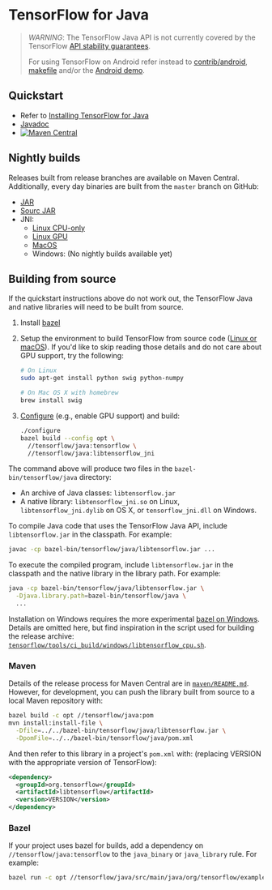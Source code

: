 # TensorFlow for Java

> *WARNING*: The TensorFlow Java API is not currently covered by the TensorFlow
> [API stability guarantees](https://www.tensorflow.org/guide/version_semantics).
>
> For using TensorFlow on Android refer instead to
> [contrib/android](https://www.tensorflow.org/code/tensorflow/contrib/android),
> [makefile](https://www.tensorflow.org/code/tensorflow/contrib/makefile#android)
> and/or the [Android demo](https://www.tensorflow.org/code/tensorflow/examples/android).

## Quickstart

-   Refer to [Installing TensorFlow for Java](https://www.tensorflow.org/install/lang_java)
-   [Javadoc](https://www.tensorflow.org/api_docs/java/reference/org/tensorflow/package-summary)
-   [![Maven Central](https://maven-badges.herokuapp.com/maven-central/org.tensorflow/tensorflow/badge.svg)](https://maven-badges.herokuapp.com/maven-central/org.tensorflow/tensorflow)

## Nightly builds

Releases built from release branches are available on Maven Central.
Additionally, every day binaries are built from the `master` branch on GitHub:

- [JAR](https://storage.googleapis.com/tensorflow-nightly/github/tensorflow/lib_package/libtensorflow.jar)
- [Sourc JAR](https://storage.googleapis.com/tensorflow-nightly/github/tensorflow/lib_package/libtensorflow-src.jar)
- JNI:
  - [Linux CPU-only](https://storage.googleapis.com/tensorflow-nightly/github/tensorflow/lib_package/libtensorflow_jni-cpu-linux-x86_64.tar.gz)
  - [Linux GPU](https://storage.googleapis.com/tensorflow-nightly/github/tensorflow/lib_package/libtensorflow_jni-gpu-linux-x86_64.tar.gz)
  - [MacOS](https://storage.googleapis.com/tensorflow-nightly/github/tensorflow/lib_package/libtensorflow_jni-cpu-darwin-x86_64.tar.gz)
  - Windows: (No nightly builds available yet)

## Building from source

If the quickstart instructions above do not work out, the TensorFlow Java and
native libraries will need to be built from source.

1.  Install [bazel](https://www.bazel.build/versions/master/docs/install.html)

2.  Setup the environment to build TensorFlow from source code
    ([Linux or macOS](https://www.tensorflow.org/install/source)).
    If you'd like to skip reading those details and do not care about GPU
    support, try the following:

    ```sh
    # On Linux
    sudo apt-get install python swig python-numpy

    # On Mac OS X with homebrew
    brew install swig
    ```

3.  [Configure](https://www.tensorflow.org/install/source)
    (e.g., enable GPU support) and build:

    ```sh
    ./configure
    bazel build --config opt \
      //tensorflow/java:tensorflow \
      //tensorflow/java:libtensorflow_jni
    ```

The command above will produce two files in the `bazel-bin/tensorflow/java`
directory:

*   An archive of Java classes: `libtensorflow.jar`
*   A native library: `libtensorflow_jni.so` on Linux, `libtensorflow_jni.dylib`
    on OS X, or `tensorflow_jni.dll` on Windows.

To compile Java code that uses the TensorFlow Java API, include
`libtensorflow.jar` in the classpath. For example:

```sh
javac -cp bazel-bin/tensorflow/java/libtensorflow.jar ...
```

To execute the compiled program, include `libtensorflow.jar` in the classpath
and the native library in the library path. For example:

```sh
java -cp bazel-bin/tensorflow/java/libtensorflow.jar \
  -Djava.library.path=bazel-bin/tensorflow/java \
  ...
```

Installation on Windows requires the more experimental [bazel on
Windows](https://bazel.build/versions/master/docs/windows.html). Details are
omitted here, but find inspiration in the script used for building the release
archive:
[`tensorflow/tools/ci_build/windows/libtensorflow_cpu.sh`](https://www.tensorflow.org/code/tensorflow/tools/ci_build/windows/libtensorflow_cpu.sh).

### Maven

Details of the release process for Maven Central are in
[`maven/README.md`](https://www.tensorflow.org/code/tensorflow/java/maven/README.md).
However, for development, you can push the library built from source to a local
Maven repository with:

```sh
bazel build -c opt //tensorflow/java:pom
mvn install:install-file \
  -Dfile=../../bazel-bin/tensorflow/java/libtensorflow.jar \
  -DpomFile=../../bazel-bin/tensorflow/java/pom.xml
```

And then refer to this library in a project's `pom.xml` with: (replacing
VERSION with the appropriate version of TensorFlow):

```xml
<dependency>
  <groupId>org.tensorflow</groupId>
  <artifactId>libtensorflow</artifactId>
  <version>VERSION</version>
</dependency>
```

### Bazel

If your project uses bazel for builds, add a dependency on
`//tensorflow/java:tensorflow` to the `java_binary` or `java_library` rule. For
example:

```sh
bazel run -c opt //tensorflow/java/src/main/java/org/tensorflow/examples:label_image
```

